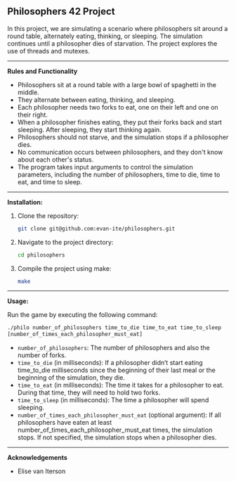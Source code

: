 ## Philosophers 42 Project


In this project, we are simulating a scenario where philosophers sit around a round table, alternately eating, thinking, or sleeping. The simulation continues until a philosopher dies of starvation. The project explores the use of threads and mutexes.

---

**Rules and Functionality**

- Philosophers sit at a round table with a large bowl of spaghetti in the middle.
- They alternate between eating, thinking, and sleeping.
- Each philosopher needs two forks to eat, one on their left and one on their right.
- When a philosopher finishes eating, they put their forks back and start sleeping. After sleeping, they start     thinking again.
- Philosophers should not starve, and the simulation stops if a philosopher dies.
- No communication occurs between philosophers, and they don't know about each other's status.
- The program takes input arguments to control the simulation parameters, including the number of philosophers,    time to die, time to eat, and time to sleep.

---

**Installation:**

1. Clone the repository:
   ```bash
   git clone git@github.com:evan-ite/philosophers.git
   ```

2. Navigate to the project directory:
   ```bash
   cd philosophers
   ```

3. Compile the project using make:
   ```bash
   make
   ```

---

**Usage:**

Run the game by executing the following command:
```bash
./philo number_of_philosophers time_to_die time_to_eat time_to_sleep
[number_of_times_each_philosopher_must_eat]
```

- `number_of_philosophers`: The number of philosophers and also the number
  of forks.
- `time_to_die` (in milliseconds): If a philosopher didn’t start eating time_to_die
  milliseconds since the beginning of their last meal or the beginning of the simulation, they die.
- `time_to_eat` (in milliseconds): The time it takes for a philosopher to eat.
  During that time, they will need to hold two forks.
- `time_to_sleep` (in milliseconds): The time a philosopher will spend sleeping.
- `number_of_times_each_philosopher_must_eat` (optional argument): If all
  philosophers have eaten at least number_of_times_each_philosopher_must_eat
  times, the simulation stops. If not specified, the simulation stops when a
  philosopher dies.

---

**Acknowledgements**
- Elise van Iterson
